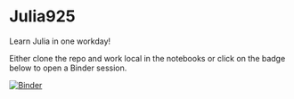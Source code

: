 # Julia925
Learn Julia in one workday!

Either clone the repo and work local in the notebooks or click on the badge below to open a Binder session.

[![Binder](https://mybinder.org/badge_logo.svg)](https://mybinder.org/v2/gh/MichielStock/Julia925/master)
